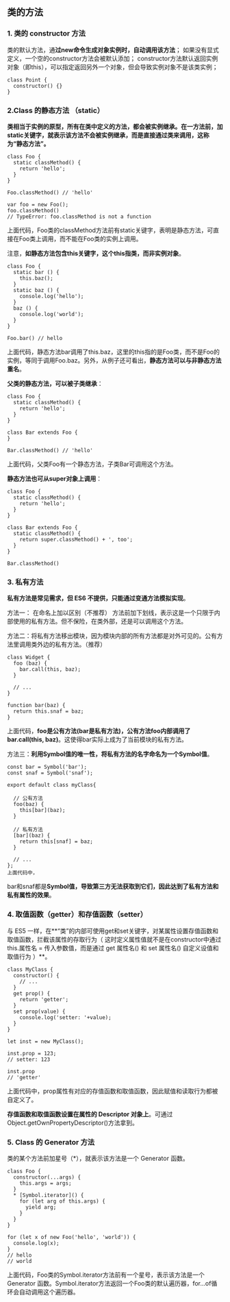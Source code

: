 ## 类的方法

### 1. 类的 constructor 方法

类的默认方法，通**过new命令生成对象实例时，自动调用该方法**；
如果没有显式定义，一个空的constructor方法会被默认添加；
constructor方法默认返回实例对象（即this），可以指定返回另外一个对象，但会导致实例对象不是该类实例；



```
class Point {
  constructor() {}
}
```
### 2.Class 的静态方法 （static）
**类相当于实例的原型，所有在类中定义的方法，都会被实例继承。在一方法前，加static关键字，就表示该方法不会被实例继承，而是直接通过类来调用，这称为“静态方法”。**



```
class Foo {
  static classMethod() {
    return 'hello';
  }
}

Foo.classMethod() // 'hello'

var foo = new Foo();
foo.classMethod()
// TypeError: foo.classMethod is not a function
```


上面代码，Foo类的classMethod方法前有static关键字，表明是静态方法，可直接在Foo类上调用，而不能在Foo类的实例上调用。

注意，**如静态方法包含this关键字，这个this指类，而非实例对象**。



```
class Foo {
  static bar () {
    this.baz();
  }
  static baz () {
    console.log('hello');
  }
  baz () {
    console.log('world');
  }
}

Foo.bar() // hello
```


上面代码，静态方法bar调用了this.baz，这里的this指的是Foo类，而不是Foo的实例，等同于调用Foo.baz。另外，从例子还可看出，**静态方法可以与非静态方法重名**。

**父类的静态方法，可以被子类继承**：



```
class Foo {
  static classMethod() {
    return 'hello';
  }
}

class Bar extends Foo {
}

Bar.classMethod() // 'hello'
```

上面代码，父类Foo有一个静态方法，子类Bar可调用这个方法。

**静态方法也可从super对象上调用**：

```
class Foo {
  static classMethod() {
    return 'hello';
  }
}

class Bar extends Foo {
  static classMethod() {
    return super.classMethod() + ', too';
  }
}

Bar.classMethod() 
```

### 3. 私有方法
**私有方法是常见需求，但 ES6 不提供，只能通过变通方法模拟实现**。

方法一： 在命名上加以区别（不推荐）
方法前加下划线，表示这是一个只限于内部使用的私有方法。但不保险，在类外部，还是可以调用这个方法。

方法二：将私有方法移出模块，因为模块内部的所有方法都是对外可见的。公有方法里调用类外边的私有方法。（推荐）



```
class Widget {
  foo (baz) {
    bar.call(this, baz);
  }

  // ...
}

function bar(baz) {
  return this.snaf = baz;
}
```


上面代码，**foo是公有方法(bar是私有方法)，公有方法foo内部调用了bar.call(this, baz)**。这使得bar实际上成为了当前模块的私有方法。


方法三：**利用Symbol值的唯一性，将私有方法的名字命名为一个Symbol值**。

```
const bar = Symbol('bar');
const snaf = Symbol('snaf');

export default class myClass{

  // 公有方法
  foo(baz) {
    this[bar](baz);
  }

  // 私有方法
  [bar](baz) {
    return this[snaf] = baz;
  }

  // ...
};
上面代码中，
```

bar和snaf都是**Symbol值，导致第三方无法获取到它们，因此达到了私有方法和私有属性的效果**。

### 4. 取值函数（getter）和存值函数（setter）
与 ES5 一样，在**“类”的内部可使用get和set关键字，对某属性设置存值函数和取值函数，拦截该属性的存取行为（ 这时定义属性值就不是在constructor中通过this.属性名 = 传入参数值，而是通过 get 属性名() 和 set 属性名() 自定义设值和取值行为 ）**。



```
class MyClass {
  constructor() {
    // ...
  }
  get prop() {
    return 'getter';
  }
  set prop(value) {
    console.log('setter: '+value);
  }
}

let inst = new MyClass();

inst.prop = 123;
// setter: 123

inst.prop
// 'getter'
```

上面代码中，prop属性有对应的存值函数和取值函数，因此赋值和读取行为都被自定义了。

**存值函数和取值函数设置在属性的 Descriptor 对象上**。可通过Object.getOwnPropertyDescriptor()方法拿到。

### 5. Class 的 Generator 方法 
类的某个方法前加星号（*），就表示该方法是一个 Generator 函数。



```
class Foo {
  constructor(...args) {
    this.args = args;
  }
  * [Symbol.iterator]() {
    for (let arg of this.args) {
      yield arg;
    }
  }
}

for (let x of new Foo('hello', 'world')) {
  console.log(x);
}
// hello
// world

```

上面代码，Foo类的Symbol.iterator方法前有一个星号，表示该方法是一个 Generator 函数。Symbol.iterator方法返回一个Foo类的默认遍历器，for...of循环会自动调用这个遍历器。

